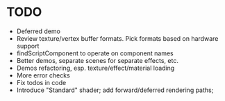 # TODO

* Deferred demo
* Review texture/vertex buffer formats. Pick formats based on hardware support
* findScriptComponent to operate on component names
* Better demos, separate scenes for separate effects, etc.
* Demos refactoring, esp. texture/effect/material loading
* More error checks
* Fix todos in code
* Introduce "Standard" shader; add forward/deferred rendering paths;